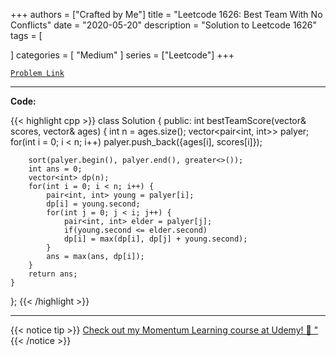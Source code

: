 
+++
authors = ["Crafted by Me"]
title = "Leetcode 1626: Best Team With No Conflicts"
date = "2020-05-20"
description = "Solution to Leetcode 1626"
tags = [
    
]
categories = [
    "Medium"
]
series = ["Leetcode"]
+++



[`Problem Link`](https://leetcode.com/problems/best-team-with-no-conflicts/description/)

---

**Code:**

{{< highlight cpp >}}
class Solution {
public:
    int bestTeamScore(vector<int>& scores, vector<int>& ages) {
        int n = ages.size();
        vector<pair<int, int>> palyer;
        for(int i = 0; i < n; i++)
        palyer.push_back({ages[i], scores[i]});

        sort(palyer.begin(), palyer.end(), greater<>());
        int ans = 0;
        vector<int> dp(n);
        for(int i = 0; i < n; i++) {
            pair<int, int> young = palyer[i];
            dp[i] = young.second;
            for(int j = 0; j < i; j++) {
                pair<int, int> elder = palyer[j];
                if(young.second <= elder.second)
                dp[i] = max(dp[i], dp[j] + young.second);
            }
            ans = max(ans, dp[i]);
        }
        return ans;
    }
};
{{< /highlight >}}


---


{{< notice tip >}}
[Check out my Momentum Learning course at Udemy! 🚀 "](https://www.udemy.com/course/blind-75-the-data-structures-and-algorithms-essentials/)
{{< /notice >}}

